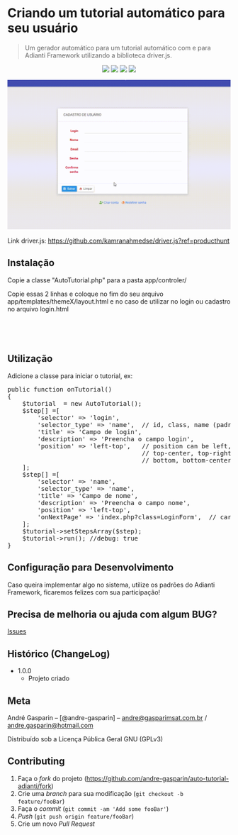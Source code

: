 # Criando um tutorial automático para seu usuário
> Um gerador automático para um tutorial automático com e para Adianti Framework utilizando a biblioteca driver.js.

<p align="center">
<img src="https://img.shields.io/badge/VERSÃO-1.0.0-green">
<img src="https://img.shields.io/badge/Licença-GNU 3.0-success">
<img src="https://img.shields.io/badge/PHP-Adianti-blue">
<img src="https://img.shields.io/badge/PHP->7.2-blueviolet">
</p>

<img src="https://raw.githubusercontent.com/andre-gasparin/auto-tutorial-adianti/main/assets/auto-tutorial.gif">

Link driver.js:
https://github.com/kamranahmedse/driver.js?ref=producthunt

## Instalação

Copie a classe "AutoTutorial.php" para a pasta app/controler/

Copie essas 2 linhas e coloque no fim do seu arquivo app/templates/themeX/layout.html e no caso de utilizar no login ou cadastro no arquivo login.html
<pre>
<script src="https://unpkg.com/driver.js/dist/driver.min.js"></script>
<link rel="stylesheet" href="https://unpkg.com/driver.js/dist/driver.min.css">
</pre>

## Utilização

Adicione a classe para iniciar o tutorial, ex:
<pre>
public function onTutorial()
{
    $tutorial  = new AutoTutorial();
    $step[] =[
        'selector' => 'login',
        'selector_type' => 'name',  // id, class, name (padrão do adianti), *
        'title' => 'Campo de login',        
        'description' => 'Preencha o campo login',
        'position' => 'left-top',   // position can be left, left-center, left-bottom, top,
                                    // top-center, top-right, right, right-center, right-bottom,
                                    // bottom, bottom-center, bottom-right, mid-center
    ];
    $step[] =[
        'selector' => 'name',
        'selector_type' => 'name',
        'title' => 'Campo de nome',
        'description' => 'Preencha o campo nome',
        'position' => 'left-top', 
        'onNextPage' => 'index.php?class=LoginForm',  // carrega outra página depois da etapa
    ];
    $tutorial->setStepsArray($step);
    $tutorial->run(); //debug: true
}
</pre>

## Configuração para Desenvolvimento

Caso queira implementar algo no sistema, utilize os padrões do Adianti Framework, ficaremos felizes com sua participação!

## Precisa de melhoria ou ajuda com algum BUG?

<a href="https://github.com/andre-gasparin/auto-tutorial-adianti/issues">Issues</a>


## Histórico (ChangeLog)

* 1.0.0
    * Projeto criado

## Meta

André Gasparin – [@andre-gasparin] – andre@gasparimsat.com.br / andre.gasparin@hotmail.com

Distribuído sob a Licença Pública Geral GNU (GPLv3) 


## Contributing

1. Faça o _fork_ do projeto (<https://github.com/andre-gasparin/auto-tutorial-adianti/fork>)
2. Crie uma _branch_ para sua modificação (`git checkout -b feature/fooBar`)
3. Faça o _commit_ (`git commit -am 'Add some fooBar'`)
4. _Push_ (`git push origin feature/fooBar`)
5. Crie um novo _Pull Request_
